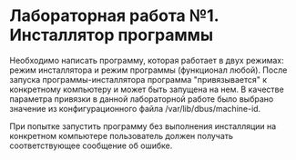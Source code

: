 # Лабораторная работа №1. Инсталлятор программы

Необходимо написать программу, которая работает в двух режимах: режим инсталлятора и режим программы (функционал любой). После запуска программы-инсталлятора программа "привязывается" к конкретному компьютеру и может быть запущена на нем. В качестве параметра привязки в данной лабораторной работе было выбрано значение из конфигурационного файла /var/lib/dbus/machine-id.

При попытке запустить программу без выполнения инсталляции на конкретном компьютере пользователь должен получать соответствующее сообщение об ошибке.